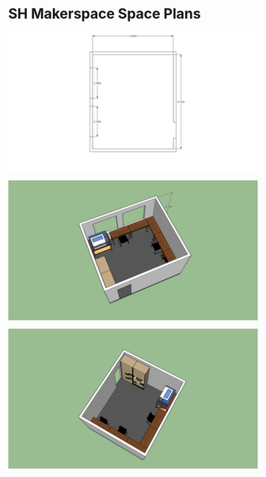 # SH Makerspace Space Plans #

![Plans](/SketchUp/renders/Boileroom0001.jpg)

![Sample Layout](/SketchUp/renders/Boileroom0002.jpg)

![Sample Layout](/SketchUp/renders/Boileroom0003.jpg)
